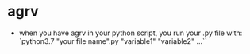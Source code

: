 # agrv
- when you have agrv in your python script, you run your .py file with: `python3.7 "your file name".py "variable1" "variable2" ...``
